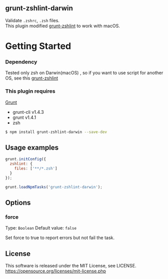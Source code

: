 grunt-zshlint-darwin
-------------

Validate `.zshrc`, `.zsh` files.<br />
This plugin modified [grunt-zshlint](https://github.com/pine/grunt-zshlint) to work with macOS.

# Getting Started

### Dependency

Tested only zsh on Darwin(macOS) , so if you want to use script for another OS, see this [grunt-zshlint](https://github.com/pine/grunt-zshlint)

### This plugin requires 

[Grunt](http://gruntjs.com) 

- grunt-cli v1.4.3
- grunt v1.4.1 
- zsh

```sh
$ npm install grunt-zshlint-darwin --save-dev
```

## Usage examples

```js
grunt.initConfig({
  zshlint: {
    files: ['**/*.zsh']
  }
});

grunt.loadNpmTasks('grunt-zshlint-darwin');
```

## Options
### force

Type: `Boolean` Default value: `false`

Set force to true to report errors but not fail the task.

## License
This software is released under the MIT License, see LICENSE. https://opensource.org/licenses/mit-license.php
